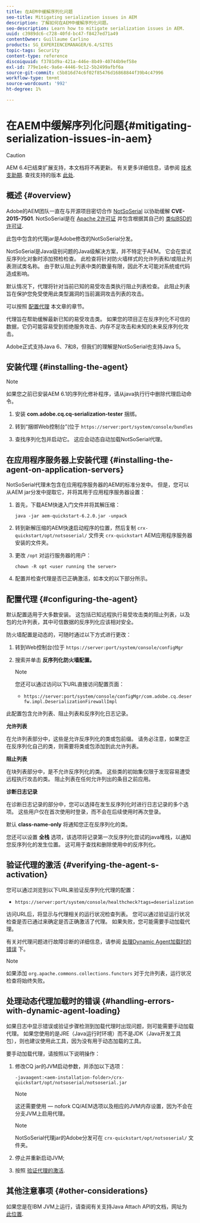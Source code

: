 ```yaml
---
title: 在AEM中缓解序列化问题
seo-title: Mitigating serialization issues in AEM
description: 了解如何在AEM中缓解序列化问题。
seo-description: Learn how to mitigate serialization issues in AEM.
uuid: c3989dc6-c728-40fd-bc47-f8427ed71a49
contentOwner: Guillaume Carlino
products: SG_EXPERIENCEMANAGER/6.4/SITES
topic-tags: Security
content-type: reference
discoiquuid: f3781d9a-421a-446e-8b49-40744b9ef58e
exl-id: 779e1e4c-9a6e-4446-9c12-5b2499afbf6a
source-git-commit: c5b816d74c6f02f85476d16868844f39b4c47996
workflow-type: tm+mt
source-wordcount: '992'
ht-degree: 1%

---
```


# 在AEM中缓解序列化问题{#mitigating-serialization-issues-in-aem}

>[!CAUTION]
>
>AEM 6.4已结束扩展支持，本文档将不再更新。 有关更多详细信息，请参阅 [技术支助期](https://helpx.adobe.com/cn/support/programs/eol-matrix.html). 查找支持的版本 [此处](https://experienceleague.adobe.com/docs/).

## 概述 {#overview}

Adobe的AEM团队一直在与开源项目密切合作 [NotSoSerial](https://github.com/kantega/notsoserial) 以协助缓解 **CVE-2015-7501**. NotSoSerial是在 [Apache 2许可证](https://www.apache.org/licenses/LICENSE-2.0) 并包含根据其自己的 [类似BSD的许可证](https://asm.ow2.org/license.html).

此包中包含的代理jar是Adobe修改的NotSoSerial分发。

NotSoSerial是Java级别问题的Java级解决方案，并不特定于AEM。 它会在尝试反序列化对象时添加预检检查。 此检查将针对防火墙样式的允许列表和/或阻止列表测试类名称。 由于默认阻止列表中类的数量有限，因此不太可能对系统或代码造成影响。

默认情况下，代理将针对当前已知的易受攻击类执行阻止列表检查。 此阻止列表旨在保护您免受使用此类型漏洞的当前漏洞攻击列表的攻击。

可以按照 [配置代理](/help/sites-administering/mitigating-serialization-issues.md#configuring-the-agent) 本文章的章节。

代理旨在帮助缓解最新已知的易受攻击类。 如果您的项目正在反序列化不可信的数据，它仍可能容易受到拒绝服务攻击、内存不足攻击和未知的未来反序列化攻击。

Adobe正式支持Java 6、7和8，但我们的理解是NotSoSerial也支持Java 5。

## 安装代理 {#installing-the-agent}

>[!NOTE]
>
>如果您之前已安装AEM 6.1的序列化修补程序，请从java执行行中删除代理启动命令。

1. 安装 **com.adobe.cq.cq-serialization-tester** 捆绑。

1. 转到“捆绑Web控制台”(位于 `https://server:port/system/console/bundles`
1. 查找序列化包并启动它。 这应会动态自动加载NotSoSerial代理。

## 在应用程序服务器上安装代理 {#installing-the-agent-on-application-servers}

NotSoSerial代理未包含在应用程序服务器的AEM的标准分发中。 但是，您可以从AEM jar分发中提取它，并将其用于应用程序服务器设置：

1. 首先，下载AEM快速入门文件并将其解压缩：

   ```shell
   java -jar aem-quickstart-6.2.0.jar -unpack
   ```

1. 转到新解压缩的AEM快速启动程序的位置，然后复制 `crx-quickstart/opt/notsoserial/` 文件夹 `crx-quickstart` AEM应用程序服务器安装的文件夹。

1. 更改 `/opt` 对运行服务器的用户：

   ```shell
   chown -R opt <user running the server>
   ```

1. 配置并检查代理是否已正确激活，如本文的以下部分所示。

## 配置代理 {#configuring-the-agent}

默认配置适用于大多数安装。 这包括已知远程执行易受攻击类的阻止列表，以及包的允许列表，其中可信数据的反序列化应该相对安全。

防火墙配置是动态的，可随时通过以下方式进行更改：

1. 转到Web控制台(位于 `https://server:port/system/console/configMgr`
1. 搜索并单击 **反序列化防火墙配置。**

   >[!NOTE]
   >
   >您还可以通过访问以下URL直接访问配置页面：
   >
   >* `https://server:port/system/console/configMgr/com.adobe.cq.deserfw.impl.DeserializationFirewallImpl`


此配置包含允许列表、阻止列表和反序列化日志记录。

**允许列表**

在允许列表部分中，这些是允许反序列化的类或包前缀。 请务必注意，如果您正在反序列化自己的类，则需要将类或包添加到此允许列表。

**阻止列表**

在块列表部分中，是不允许反序列化的类。 这些类的初始集仅限于发现容易遭受远程执行攻击的类。 阻止列表在任何允许列出的条目之前应用。

**诊断日志记录**

在诊断日志记录的部分中，您可以选择在发生反序列化时进行日志记录的多个选项。 这些用户仅在首次使用时登录，而不会在后续使用时再次登录。

默认 **class-name-only** 将通知您正在反序列化的类。

您还可以设置 **全栈** 选项，该选项将记录第一次反序列化尝试的java堆栈，以通知您反序列化的发生位置。 这可用于查找和删除使用中的反序列化。

## 验证代理的激活 {#verifying-the-agent-s-activation}

您可以通过浏览到以下URL来验证反序列化代理的配置：

* `https://server:port/system/console/healthcheck?tags=deserialization`

访问URL后，将显示与代理相关的运行状况检查列表。 您可以通过验证运行状况检查是否已通过来确定是否正确激活了代理。 如果失败，您可能需要手动加载代理。

有关对代理问题进行故障诊断的详细信息，请参阅 [处理Dynamic Agent加载时的错误](#handling-errors-with-dynamic-agent-loading) 下。

>[!NOTE]
>
>如果添加 `org.apache.commons.collections.functors` 对于允许列表，运行状况检查将始终失败。

## 处理动态代理加载时的错误 {#handling-errors-with-dynamic-agent-loading}

如果日志中显示错误或验证步骤检测到加载代理时出现问题，则可能需要手动加载代理。 如果您使用的是JRE（Java运行时环境）而不是JDK（Java开发工具包），则也建议使用此工具，因为没有用于动态加载的工具。

要手动加载代理，请按照以下说明操作：

1. 修改CQ jar的JVM启动参数，并添加以下选项：

   ```shell
   -javaagent:<aem-installation-folder>/crx-quickstart/opt/notsoserial/notsoserial.jar
   ```

   >[!NOTE]
   >
   >这还需要使用 — nofork CQ/AEM选项以及相应的JVM内存设置，因为不会在分支JVM上启用代理。

   >[!NOTE]
   >
   >NotSoSerial代理jar的Adobe分发可在 `crx-quickstart/opt/notsoserial/` 文件夹。

1. 停止并重新启动JVM;

1. 按照 [验证代理的激活](/help/sites-administering/mitigating-serialization-issues.md#verifying-the-agent-s-activation).

## 其他注意事项 {#other-considerations}

如果您是在IBM JVM上运行，请查阅有关支持Java Attach API的文档，网址为 [此位置](https://www.ibm.com/support/knowledgecenter/SSSTCZ_2.0.0/com.ibm.rt.doc.20/user/attachapi.html).
